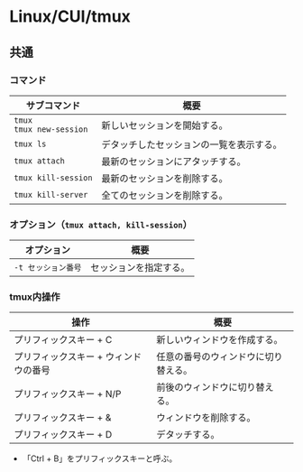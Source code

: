 # Linux/CUI/tmux

## 共通

### コマンド

| サブコマンド                   | 概要                                     |
| ------------------------------ | ---------------------------------------- |
| `tmux`<br />`tmux new-session` | 新しいセッションを開始する。             |
| `tmux ls`                      | デタッチしたセッションの一覧を表示する。 |
| `tmux attach`                  | 最新のセッションにアタッチする。         |
| `tmux kill-session`            | 最新のセッションを削除する。             |
| `tmux kill-server`             | 全てのセッションを削除する。             |

### オプション（`tmux attach, kill-session`）

| オプション          | 概要                   |
| ------------------- | ---------------------- |
| `-t セッション番号` | セッションを指定する。 |

### tmux内操作

| 操作                                  | 概要                                 |
| ------------------------------------- | ------------------------------------ |
| プリフィックスキー + C                | 新しいウィンドウを作成する。         |
| プリフィックスキー + ウィンドウの番号 | 任意の番号のウィンドウに切り替える。 |
| プリフィックスキー + N/P              | 前後のウィンドウに切り替える。       |
| プリフィックスキー + &                | ウィンドウを削除する。               |
| プリフィックスキー + D                | デタッチする。                       |

- 「Ctrl + B」をプリフィックスキーと呼ぶ。
